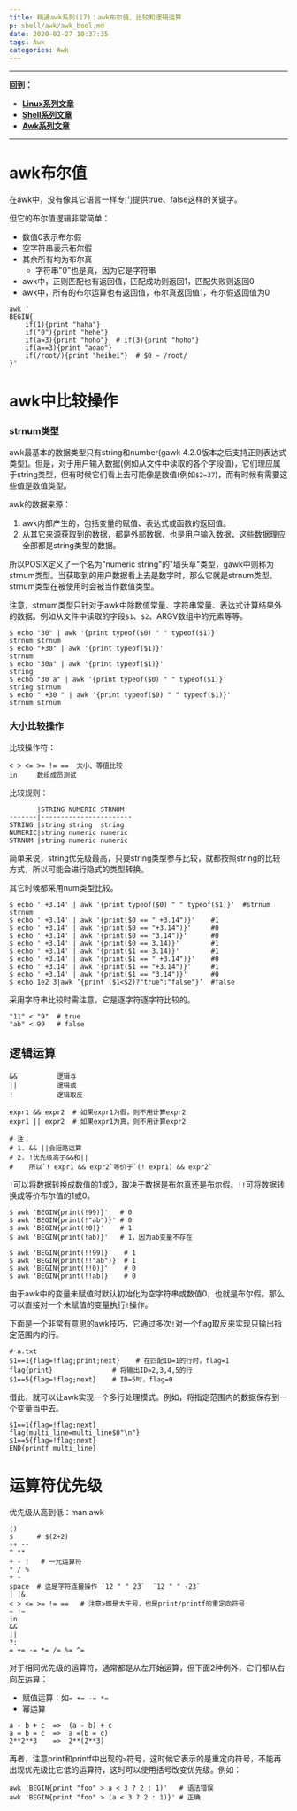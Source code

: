 ```yaml
---
title: 精通awk系列(17)：awk布尔值、比较和逻辑运算
p: shell/awk/awk_bool.md
date: 2020-02-27 10:37:35
tags: Awk
categories: Awk
---
```


--------

**回到：**  
- **[Linux系列文章](/linux/index)**  
- **[Shell系列文章](/shell/index)**  
- **[Awk系列文章](/shell/awk/index)**  

--------

# awk布尔值

在awk中，没有像其它语言一样专门提供true、false这样的关键字。

但它的布尔值逻辑非常简单：  
- 数值0表示布尔假  
- 空字符串表示布尔假  
- 其余所有均为布尔真  
   - 字符串"0"也是真，因为它是字符串  
- awk中，正则匹配也有返回值，匹配成功则返回1，匹配失败则返回0  
- awk中，所有的布尔运算也有返回值，布尔真返回值1，布尔假返回值为0  

```
awk '
BEGIN{
    if(1){print "haha"}
    if("0"){print "hehe"}
    if(a=3){print "hoho"}  # if(3){print "hoho"}
    if(a==3){print "aoao"}
    if(/root/){print "heihei"}  # $0 ~ /root/
}'
```

# awk中比较操作

<a name="strnum"></a>

### strnum类型

awk最基本的数据类型只有string和number(gawk 4.2.0版本之后支持正则表达式类型)。但是，对于用户输入数据(例如从文件中读取的各个字段值)，它们理应属于string类型，但有时候它们看上去可能像是数值(例如`$2=37`)，而有时候有需要这些值是数值类型。

awk的数据来源：  
1. awk内部产生的，包括变量的赋值、表达式或函数的返回值。  
2. 从其它来源获取到的数据，都是外部数据，也是用户输入数据，这些数据理应全部都是string类型的数据。  

所以POSIX定义了一个名为"numeric string"的"墙头草"类型，gawk中则称为strnum类型。当获取到的用户数据看上去是数字时，那么它就是strnum类型。strnum类型在被使用时会被当作数值类型。

注意，strnum类型只针对于awk中除数值常量、字符串常量、表达式计算结果外的数据。例如从文件中读取的字段`$1`、`$2`、ARGV数组中的元素等等。

```
$ echo "30" | awk '{print typeof($0) " " typeof($1)}'
strnum strnum
$ echo "+30" | awk '{print typeof($1)}'
strnum
$ echo "30a" | awk '{print typeof($1)}'
string
$ echo "30 a" | awk '{print typeof($0) " " typeof($1)}'
string strnum
$ echo " +30 " | awk '{print typeof($0) " " typeof($1)}'
strnum strnum
```

### 大小比较操作

比较操作符：
```
< > <= >= != ==  大小、等值比较
in     数组成员测试
```

比较规则：

```
       |STRING NUMERIC STRNUM
-------|-----------------------
STRING |string string  string
NUMERIC|string numeric numeric
STRNUM |string numeric numeric
```

简单来说，string优先级最高，只要string类型参与比较，就都按照string的比较方式，所以可能会进行隐式的类型转换。

其它时候都采用num类型比较。

```
$ echo ' +3.14' | awk '{print typeof($0) " " typeof($1)}'  #strnum strnum
$ echo ' +3.14' | awk '{print($0 == " +3.14")}'    #1
$ echo ' +3.14' | awk '{print($0 == "+3.14")}'     #0
$ echo ' +3.14' | awk '{print($0 == "3.14")}'      #0
$ echo ' +3.14' | awk '{print($0 == 3.14)}'        #1
$ echo ' +3.14' | awk '{print($1 == 3.14)}'        #1
$ echo ' +3.14' | awk '{print($1 == " +3.14")}'    #0
$ echo ' +3.14' | awk '{print($1 == "+3.14")}'     #1
$ echo ' +3.14' | awk '{print($1 == "3.14")}'      #0 
$ echo 1e2 3|awk ’{print ($1<$2)?"true":"false"}’  #false
```

采用字符串比较时需注意，它是逐字符逐字符比较的。

```
"11" < "9"  # true
"ab" < 99   # false
```

## 逻辑运算

```
&&          逻辑与
||          逻辑或
!           逻辑取反

expr1 && expr2  # 如果expr1为假，则不用计算expr2
expr1 || expr2  # 如果expr1为真，则不用计算expr2

# 注：
# 1. && ||会短路运算
# 2. !优先级高于&&和||
#    所以`! expr1 && expr2`等价于`(! expr1) && expr2`
```

`!`可以将数据转换成数值的1或0，取决于数据是布尔真还是布尔假。`!!`可将数据转换成等价布尔值的1或0。

```
$ awk 'BEGIN{print(!99)}'   # 0
$ awk 'BEGIN{print(!"ab")}' # 0
$ awk 'BEGIN{print(!0)}'    # 1
$ awk 'BEGIN{print(!ab)}'   # 1，因为ab变量不存在

$ awk 'BEGIN{print(!!99)}'   # 1
$ awk 'BEGIN{print(!!"ab")}' # 1
$ awk 'BEGIN{print(!!0)}'    # 0
$ awk 'BEGIN{print(!!ab)}'   # 0
```

由于awk中的变量未赋值时默认初始化为空字符串或数值0，也就是布尔假。那么可以直接对一个未赋值的变量执行`!`操作。

下面是一个非常有意思的awk技巧，它通过多次`!`对一个flag取反来实现只输出指定范围内的行。

```
# a.txt
$1==1{flag=!flag;print;next}    # 在匹配ID=1的行时，flag=1
flag{print}               # 将输出ID=2,3,4,5的行
$1==5{flag=!flag;next}    # ID=5时，flag=0
```

借此，就可以让awk实现一个多行处理模式。例如，将指定范围内的数据保存到一个变量当中去。

```
$1==1{flag=!flag;next}
flag{multi_line=multi_line$0"\n"}
$1==5{flag=!flag;next}
END{printf multi_line}
```

# 运算符优先级

优先级从高到低：man awk

```
()
$      # $(2+2)
++ --
^ **
+ - !   # 一元运算符
* / %
+ -
space  # 这是字符连接操作 `12 " " 23`  `12 " " -23`
| |&
< > <= >= != ==   # 注意>即是大于号，也是print/printf的重定向符号
~ !~
in
&&
||
?:
= += -= *= /= %= ^=
```

对于相同优先级的运算符，通常都是从左开始运算，但下面2种例外，它们都从右向左运算：

- 赋值运算：如`= += -= *=`  
- 幂运算  

```
a - b + c  =>  (a - b) + c
a = b = c  =>  a =(b = c)
2**2**3    =>  2**(2**3)
```

再者，注意print和printf中出现的`>`符号，这时候它表示的是重定向符号，不能再出现优先级比它低的运算符，这时可以使用括号改变优先级。例如：

```
awk 'BEGIN{print "foo" > a < 3 ? 2 : 1)'   # 语法错误
awk 'BEGIN{print "foo" > (a < 3 ? 2 : 1)}' # 正确
```


